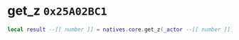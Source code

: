 # get_z `0x25A02BC1`

```lua
local result --[[ number ]] = natives.core.get_z(_actor --[[ number ]])
```